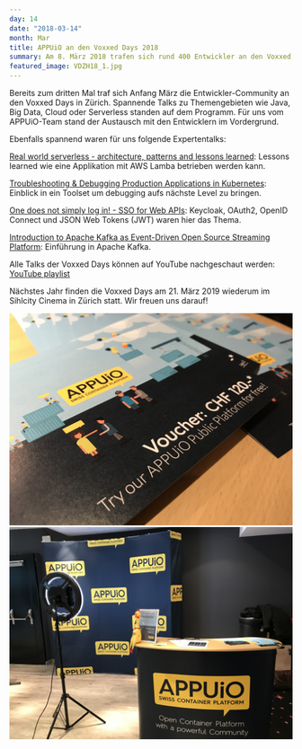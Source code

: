 ```yaml
---
day: 14
date: "2018-03-14"
month: Mar
title: APPUiO an den Voxxed Days 2018
summary: Am 8. März 2018 trafen sich rund 400 Entwickler an den Voxxed Days in Zürich. APPUiO unterstützt die Konferenz seit Beginn und empfing die Teilnehmenden dieses Jahr mit einem Photobooth.
featured_image: VDZH18_1.jpg
---
```

Bereits zum dritten Mal traf sich Anfang März die Entwickler-Community an den Voxxed Days in Zürich. Spannende Talks zu Themengebieten wie Java, Big Data, Cloud oder Serverless standen auf dem Programm. Für uns vom APPUiO-Team stand der Austausch mit den Entwicklern im Vordergrund. 

Ebenfalls spannend waren für uns folgende Expertentalks:

[Real world serverless - architecture, patterns and lessons learned](https://www.youtube.com/watch?v=uMCtcZ46gns&index=7&list=PLRsbF2sD7JVoqk0_lddVq-tAdskIimLwL&t=0s): Lessons learned wie eine Applikation mit AWS Lamba betrieben werden kann.

[Troubleshooting & Debugging Production Applications in Kubernetes](https://www.youtube.com/watch?v=t8eXXrUZ54Y&index=30&list=PLRsbF2sD7JVoqk0_lddVq-tAdskIimLwL&t=0s): Einblick in ein Toolset um debugging aufs nächste Level zu bringen.

[One does not simply log in! - SSO for Web APIs](https://www.youtube.com/watch?v=pz1gi2KW1K8&index=25&list=PLRsbF2sD7JVoqk0_lddVq-tAdskIimLwL&t=0s): Keycloak, OAuth2, OpenID Connect und JSON Web Tokens (JWT) waren hier das Thema.

[Introduction to Apache Kafka as Event-Driven Open Source Streaming Platform](https://www.youtube.com/watch?v=OXLABLRNuzI&index=10&list=PLRsbF2sD7JVoqk0_lddVq-tAdskIimLwL&t=0s): Einführung in Apache Kafka.

Alle Talks der Voxxed Days können auf YouTube nachgeschaut werden: [YouTube playlist](https://www.youtube.com/playlist?list=PLRsbF2sD7JVoqk0_lddVq-tAdskIimLwL)

Nächstes Jahr finden die Voxxed Days am 21. März 2019 wiederum im Sihlcity Cinema in Zürich statt. Wir freuen uns darauf!

![APPUiO and den Voxxeddays in Zürich 2018](VDZH18_2.jpg)![APPUiO and den Voxxeddays in Zürich 2018](VDZH18_3.jpg)
